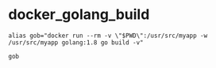 # docker_golang_build
```
alias gob="docker run --rm -v \"$PWD\":/usr/src/myapp -w /usr/src/myapp golang:1.8 go build -v"
```

```
gob
```
